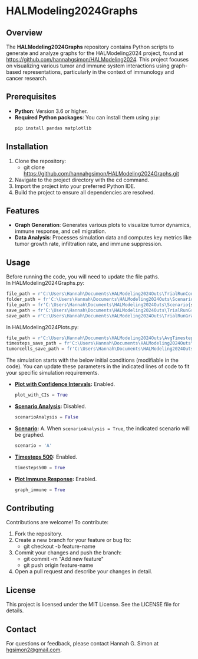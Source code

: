# HALModeling2024Graphs

## Overview
The **HALModeling2024Graphs** repository contains Python scripts to generate and analyze graphs for the HALModeling2024 project, found at https://github.com/hannahgsimon/HALModeling2024. This project focuses on visualizing various tumor and immune system interactions using graph-based representations, particularly in the context of immunology and cancer research.

## Prerequisites
- **Python**: Version 3.6 or higher.
- **Required Python packages**: You can install them using `pip`:
   ```bash
   pip install pandas matplotlib

## Installation
1. Clone the repository:
    - git clone https://github.com/hannahgsimon/HALModeling2024Graphs.git
2. Navigate to the project directory with the cd command.
3. Import the project into your preferred Python IDE.
4. Build the project to ensure all dependencies are resolved.

## Features
- **Graph Generation**: Generates various plots to visualize tumor dynamics, immune response, and cell migration.
- **Data Analysis**: Processes simulation data and computes key metrics like tumor growth rate, infiltration rate, and immune suppression.

## Usage
Before running the code, you will need to update the file paths.  
In HALModeling2024Graphs.py:  
  ```python
  file_path = r'C:\Users\Hannah\Documents\HALModeling2024Outs\TrialRunCounts.csv'
  folder_path = fr'C:\Users\Hannah\Documents\HALModeling2024Outs\Scenario{scenario}\*.csv'
  file_path = fr'C:\Users\Hannah\Documents\HALModeling2024Outs\Scenario{scenario}\*.csv'
  save_path = fr'C:\Users\Hannah\Documents\HALModeling2024Outs\TrialRunGraphScenario{scenario}.png'
  save_path = r'C:\Users\Hannah\Documents\HALModeling2024Outs\TrialRunGraphImmuneResponse.png'
   ```  
     
In HALModeling2024Plots.py:  
  ```python
  file_path = r'C:\Users\Hannah\Documents\HALModeling2024Outs\AvgTimestepstoEscape.csv'
  timesteps_save_path = fr'C:\Users\Hannah\Documents\HALModeling2024Outs\BoxplotTimesteps.png'
  tumorcells_save_path = fr'C:\Users\Hannah\Documents\HALModeling2024Outs\BoxplotTumorCells.png'
  ```

The simulation starts with the below initial conditions (modifiable in the code). You can update these parameters in the indicated lines of code to fit your specific simulation requirements.
- **<ins>Plot with Confidence Intervals</ins>:** Enabled.
     ```python
    plot_with_CIs = True
     ```
- **<ins>Scenario Analysis</ins>:** Disabled.
     ```python
     scenarioAnalysis = False
     ```
- **<ins>Scenario</ins>:** A. When `scenarioAnalysis = True`, the indicated scenario will be graphed.
     ```python
    scenario = 'A'
     ```
- **<ins>Timesteps 500</ins>:** Enabled.
     ```python
    timesteps500 = True
     ```
- **<ins>Plot Immune Response</ins>:** Enabled.
     ```python
    graph_immune = True
     ```
                    
## Contributing
Contributions are welcome! To contribute:
1. Fork the repository.
2. Create a new branch for your feature or bug fix:
    - git checkout -b feature-name
3. Commit your changes and push the branch:
    - git commit -m "Add new feature"
    - git push origin feature-name
4. Open a pull request and describe your changes in detail.

## License
This project is licensed under the MIT License. See the LICENSE file for details.

## Contact
For questions or feedback, please contact Hannah G. Simon at hgsimon2@gmail.com.

